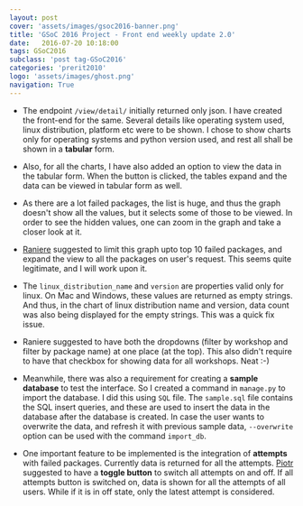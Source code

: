 ```yaml
---
layout: post
cover: 'assets/images/gsoc2016-banner.png'
title: 'GSoC 2016 Project - Front end weekly update 2.0'
date:   2016-07-20 10:18:00
tags: GSoC2016
subclass: 'post tag-GSoC2016'
categories: 'prerit2010'
logo: 'assets/images/ghost.png'
navigation: True
---
```


* The endpoint `/view/detail/` initially returned only json. I have created the front-end for the same. Several details like operating system used, linux distribution, platform etc were to be shown. I chose to show charts only for operating systems and python version used, and rest all shall be shown in a **tabular** form.

* Also, for all the charts, I have also added an option to view the data in the tabular form. When the button is clicked, the tables expand and the data can be viewed in tabular form as well.

* As there are a lot failed packages, the list is huge, and thus the graph doesn't show all the values, but it selects some of those to be viewed. In order to see the hidden values, one can zoom in the graph and take a closer look at it.

* [Raniere](https://github.com/rgaiacs) suggested to limit this graph upto top 10 failed packages, and expand the view to all the packages on user's request. This seems quite legitimate, and I will work upon it.

* The `linux_distribution_name` and `version` are properties valid only for linux. On Mac and Windows, these values are returned as empty strings. And thus, in the chart of linux distribution name and version, data count was also being displayed for the empty strings. This was a quick fix issue.

* Raniere suggested to have both the dropdowns (filter by workshop and filter by package name) at one place (at the top). This also didn't require to have that checkbox for showing data for all workshops. Neat :-)

* Meanwhile, there was also a requirement for creating a **sample database** to test the interface. So I created a command in `manage.py` to import the database. I did this using `SQL` file. The `sample.sql` file contains the SQL insert queries, and these are used to insert the data in the database after the database is created. In case the user wants to overwrite the data, and refresh it with previous sample data, `--overwrite` option can be used with the command `import_db`.

* One important feature to be implemented is the integration of **attempts** with failed packages. Currently data is returned for all the attempts. [Piotr](https://github.com/pbanaszkiewicz) suggested to have a **toggle button** to switch all attempts on and off. If all attempts button is switched on, data is shown for all the attempts of all users. While if it is in off state, only the latest attempt is considered.